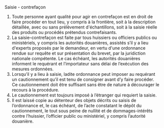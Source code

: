 Saisie - contrefaçon
1) Toute personne ayant qualité pour agir en contrefaçon est en droit de faire procéder en
tout lieu, y compris à la frontière, soit à la description détaillée, avec ou sans
prélèvement d'échantillons, soit à la saisie réelle des produits ou procédés prétendus
contrefaisants.
2) La saisie-contrefaçon est faite par tous huissiers ou officiers publics ou ministériels, y
compris les autorités douanières, assistés s’il y a lieu d'experts proposés par le
demandeur, en vertu d'une ordonnance rendue sur requête et sur présentation du
brevet, par la juridiction nationale compétente. Le cas échéant, les autorités douanières
informent le requérant et l’importateur sans délai de l’exécution des mesures ordonnées.
3) Lorsqu’il y a lieu à saisie, ladite ordonnance peut imposer au requérant un
cautionnement qu’il est tenu de consigner avant d’y faire procéder. Ce cautionnement
doit être suffisant sans être de nature à décourager le recours à la procédure.
4) Le cautionnement est toujours imposé à l’étranger qui requiert la saisie.
5) Il est laissé copie au détenteur des objets décrits ou saisis de l’ordonnance et, le cas
échéant, de l’acte constatant le dépôt du cautionnement, le tout sous peine de nullité et
de dommages-intérêts contre l’huissier, l’officier public ou ministériel, y compris
l’autorité douanière.